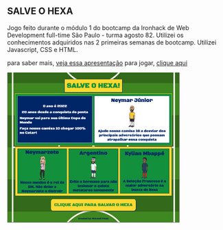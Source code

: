 ## SALVE O HEXA

Jogo feito durante o módulo 1 do bootcamp da Ironhack de Web Development full-time São Paulo - turma agosto 82. Utilizei os conhecimentos adquiridos nas 2 primeiras semanas de bootcamp. Utilizei Javascript, CSS e HTML.

para saber mais, [veja essa apresentação](https://prezi.com/view/b8I9pVW4fSrHndb1G0hj/)
para jogar, [clique aqui](https://maxwell-paulo.github.io/salve-o-hexa/)

<img src="./images/game-intro-img.png" alt="game intro img" width="80%"/>
